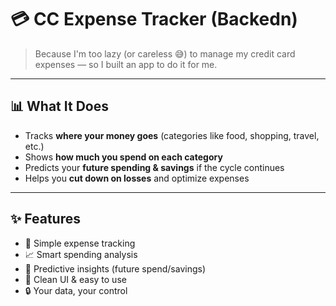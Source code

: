 # 💳 CC Expense Tracker (Backedn)

> Because I'm too lazy (or careless 😅) to manage my credit card expenses — so I built an app to do it for me.

---

## 📊 What It Does
- Tracks **where your money goes** (categories like food, shopping, travel, etc.)
- Shows **how much you spend on each category**
- Predicts your **future spending & savings** if the cycle continues
- Helps you **cut down on losses** and optimize expenses

---

## ✨ Features
- 🔎 Simple expense tracking
- 📈 Smart spending analysis
- 🤖 Predictive insights (future spend/savings)
- 🎨 Clean UI & easy to use
- 🔒 Your data, your control

